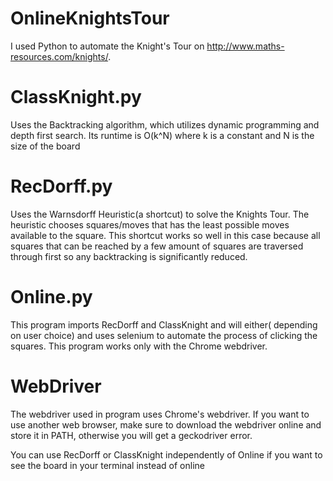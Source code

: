# OnlineKnightsTour
I used Python to automate the Knight's Tour on http://www.maths-resources.com/knights/.
# ClassKnight.py
Uses the Backtracking algorithm, which utilizes dynamic programming and depth first search. Its runtime is O(k^N) where k is a constant and N is the size of the board
# RecDorff.py
Uses the Warnsdorff Heuristic(a shortcut) to solve the Knights Tour. The heuristic chooses squares/moves that has the least possible moves available to the square. This shortcut works so well in this case because all squares that can be reached by a few amount of squares are traversed through first so any backtracking is significantly reduced.
# Online.py
This program imports RecDorff and ClassKnight and will either( depending on user choice) and uses selenium to automate the process of clicking the squares. This program works only with the Chrome webdriver. 
# WebDriver
The webdriver used in program uses Chrome's webdriver. If you want to use another web browser, make sure to download the webdriver online and store it in PATH, otherwise you will get a geckodriver error.

You can use RecDorff or ClassKnight independently of Online if you want to see the board in your terminal instead of online
